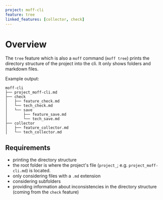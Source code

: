 ```yaml
---
project: moff-cli
feature: tree
linked_features: [collector, check]
---
```


# Overview

The `tree` feature which is also a `moff` command (`moff tree`) prints the directory structure of the project into the cli.
It only shows folders and markdown files.

Example output:
```
moff-cli
├── project_moff-cli.md
├── check
│   ├── feature_check.md
│   └── tech_check.md
│   └── save
│       ├── feature_save.md
│       └── tech_save.md
├── collector
│   ├── feature_collector.md
│   └── tech_collector.md
```

## Requirements

- printing the directory structure
- the root folder is where the project's file (`project_`; e.g. `project_moff-cli.md`) is located.
- only considering files with a `.md` extension
- considering subfolders
- providing information about inconsistencies in the directory structure (coming from the `check` feature)
